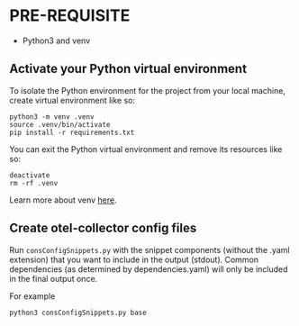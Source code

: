 # PRE-REQUISITE

* Python3 and venv

## Activate your Python virtual environment

To isolate the Python environment for the project from your local machine, create virtual environment like so:
```
python3 -m venv .venv
source .venv/bin/activate
pip install -r requirements.txt
```

You can exit the Python virtual environment and remove its resources like so:
```
deactivate
rm -rf .venv
```

Learn more about venv [here](https://docs.python.org/3/library/venv.html).

## Create otel-collector config files

Run `consConfigSnippets.py` with the snippet components (without the .yaml extension)
that you want to include in the output (stdout).  Common dependencies (as determined 
by dependencies.yaml) will only be included in the final output once.

For example
```
python3 consConfigSnippets.py base
```